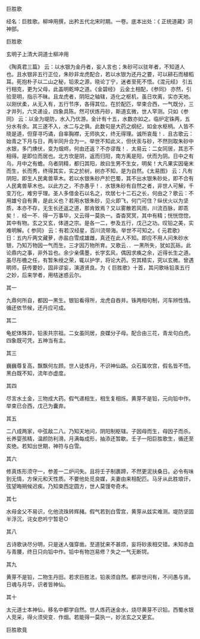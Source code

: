 巨胜歌  

经名：巨胜歌。柳坤用撰，出矜五代北宋时期。一卷。底本出处：《 正统道藏》洞神部。  

巨胜歌  

玄明子上清大洞道士柳冲用  

《陶真君三篇》 云：以水银为金丹者，妄人言也；朱砂可以驻年者，不知道人也。且水银非五行正位，朱砂非龙虎配合，若以水银为还丹之要，可以耕石而植稻耳。死抱朴子以二山之秘，铅汞之源，晓论丁宁，迷者至死不悟。《混元经》 引五行相克，更为父母，此盖明乾坤之道。《金碧经》 云金土相配，《参同》 亦然，引验至明，指示不昧。且龙虎者，阴阳之轴辖，造化之枢机，虽日坎离，实亦天地。以刚伏柔，从无入有，五行节序，各得其位。在於配匹，举束合西，一气既分，三才并列，六爻递设，四象具陈。然可伏炼丹砂，斯道玄微，世人罕测。只如《参同》 云：以金为堤防，水入乃优游。金计有十五，水数亦如之。临炉定铢两，五分水有余。其三遂不入，水二与之俱。此数句是大药之纲纪，如金水枢柄。人皆不晓是道，但穿寻巧谲，自率胸襟，无师执文，终无得理。诚所哀哉！．且古歌云：始青之下月与日，两半同升合为一。举世不知此义，但伏汞与砂，不然则取朱砂中水银，多门燠伏，变为烟烬，何由还返？不亦谬哉！．太易云：二女同居，其志不相得。是即位而居也。北方坎是阴，返而归阳，南方离是阳，伏而为阴。日中之有乌，月中之有蟾。乌者阴精，都归其阳，故曰生男不生女，明矣！大凡果实因毫末而生，长而秀，终得其实，实之於树，树亦不知，是为自然。《太易图》 云：凡有阴阳，即生人民禽兽草木。若以水银朱砂产於巴蜀，其不出水银朱砂处，即不合有人民禽兽草木也。以此方之，不亦愚乎！．水银朱砂有自然之者，非世人可解，千变万化，难穷乎理。圣人多借金石以名之，坎居七十二石之长，何由之？歌云：不用雄兮自有黄，是此义也？若用水银朱砂，见火即飞，何门可住？纵伏火以为坚质，本亦不存，无生长还返之道，那肯致焉？又以雾散若风雨，川流百脉，即乖矣！．经一不．得一万事毕，又云得一莫执一。杳杳冥冥，其中有精；恍恍惚惚，其中有物。玄之又玄，体道之宗。是各一二，参及五行，戊己之功。叹铅之美，实难明解。《 参同》 云：有若汉经星，百川流带海。举世不可知之。《 元君歌》 日：五内斤两文藏萝，赤盐白雪成雄雌，真还在此人不知。即应不用人问朱砂水银，乃知万物因一气而生，三才因万物所育。又歌云．．一黑所失，犹如瓦砾。此论鼎内之事，非外旨也。余少亲儒墨，长学玄风，偶因求痪之余，近得长生之道。虽尽彤檐之任，有暂朱绶之荣，辄以护学，将论大药。穷其精实，究以玄微。曾遇明师，获传要妙，固非谬妄，演道贤良。为《 巨胜歌》十首，其问歌咏铅汞五行之妙，后来学者，用桔迷惑云尔。  

其一  

九鼎何所自，都因一黑生。银铅看得所，龙虎自吞并。铢两相句制，河车辨性情。循还依节候，还丹应可成。  

其二  

龟蛇体殊异，铅汞共宗祖。二女虽同居，良媒分子母。配合由三花，青龙句白虎。四象既可凭，五神当有主。  

其三  

巍巍尊复高，飘飘何左顾。世人徒炼丹，不识神仙路。众石属坎宫，假名皆不悟。黑白既不知，流年亦虚度。  

其四  

尽言水土金，三物成大药。假气递相生，相生复相烁。黄芽不是铅，元向铅中作。举束已合西，戊己为囊弃。  

其五  

二八成两家，中弦敌二八。乃知天地问，阴阳制枢辖。子因母而生，母因子而杀。长养婴孩精，温颜防利滑。月满每成形，抽添还暂歇。壬子一阳巨胜歌生，循还至亥绝。若知出世期，神符与白雪。  

其六  

修真炼形须守一，参差一二炉问失。且将壬子制裹蹄，不然更泥扶桑日。必令有味到无情，方保元和天性质。不要他处觅良媒，夫妻由来相配匹。马牙从此胜琅讦，弦望晦朔候迟疾。乃知束西定圆方，世人莫馒夸奇术。  

其七  

水母金父不易识，化他流珠转辉赭。假气若到白雪宫，黄芽从兹实难测。堤防坚固半浮沉，诧女悲吟宁暂皂○  

其八  

古诗歌诀尽分明，只是迷人强穿凿。至道犹来不甚烦，妄将砂汞相交错。未知赤血与青腰，终日只向铅中作。铅中有物岂易修？失之一气无断锷。  

其九  

黄芽不是铅，二物生丹田。若求巨胜法，铅汞须自然。都非世问有，不问愚与贤。日魂与月华，识者皆神仙。  

其十  

太元道士本神仙，移名中都学自然。世人炼药迷金水，烧尽黄芽不识铅。西蜀水银人竞采，得火须臾变．作烟。若能得一莫执一，妙法玄之又更玄。  

巨胜歌竟  
